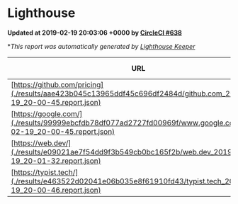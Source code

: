 
# Lighthouse

**Updated at 2019-02-19 20:03:06 +0000 by [CircleCI #638](https://circleci.com/gh/ItinerisLtd/lighthouse-keeper-example/638)**

**This report was automatically generated by [Lighthouse Keeper](https://github.com/itinerisltd/lighthouse-keeper)*

| URL | Performance | Accessibility | Best Practices | SEO | PWA | Updated At |
| --- | --- | --- | --- | --- | --- | --- |
| [https://github.com/pricing](./results/aae423b045c13965ddf45c696df2484d/github.com_2019-02-19_20-00-45.report.json) | 0.73 | 0.89 | 0.93 | 0.9 | 0.58 | 2019-02-19T20:00:45.641Z |
| [https://google.com/](./results/99999ebcfdb78df077ad2727fd00969f/www.google.com_2019-02-19_20-00-45.report.json) | 0.95 | 0.71 | 0.93 | 0.8 | 0.58 | 2019-02-19T20:00:45.544Z |
| [https://web.dev/](./results/e09021ae7f54dd9f3b549cb0bc165f2b/web.dev_2019-02-19_20-01-32.report.json) | 0.9 | 0.93 | 1 | 0.91 | 1 | 2019-02-19T20:01:32.909Z |
| [https://typist.tech/](./results/e463522d02041e06b035e8f61910fd43/typist.tech_2019-02-19_20-00-46.report.json) | 0.94 |  |  |  |  | 2019-02-19T20:00:46.600Z |
